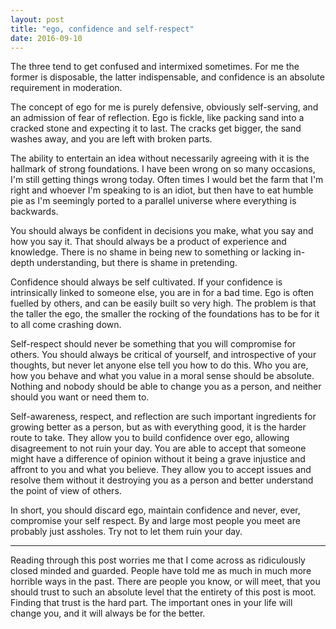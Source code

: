 ```yaml
---
layout: post
title: "ego, confidence and self-respect"
date: 2016-09-10
---
```


The three tend to get confused and intermixed sometimes. For me the former is disposable, the latter indispensable, and confidence is an absolute requirement in moderation.

The concept of ego for me is purely defensive, obviously self-serving, and an admission of fear of reflection. Ego is fickle, like packing sand into a cracked stone and expecting it to last. The cracks get bigger, the sand washes away, and you are left with broken parts.

The ability to entertain an idea without necessarily agreeing with it is the hallmark of strong foundations. I have been wrong on so many occasions, I'm still getting things wrong today. Often times I would bet the farm that I'm right and whoever I'm speaking to is an idiot, but then have to eat humble pie as I'm seemingly ported to a parallel universe where everything is backwards.

You should always be confident in decisions you make, what you say and how you say it. That should always be a product of experience and knowledge. There is no shame in being new to something or lacking in-depth understanding, but there is shame in pretending.

Confidence should always be self cultivated. If your confidence is intrinsically linked to someone else, you are in for a bad time. Ego is often fuelled by others, and can be easily built so very high. The problem is that the taller the ego, the smaller the rocking of the foundations has to be for it to all come crashing down.

Self-respect should never be something that you will compromise for others. You should always be critical of yourself, and introspective of your thoughts, but never let anyone else tell you how to do this. Who you are, how you behave and what you value in a moral sense should be absolute. Nothing and nobody should be able to change you as a person, and neither should you want or need them to.

Self-awareness, respect, and reflection are such important ingredients for growing better as a person, but as with everything good, it is the harder route to take. They allow you to build confidence over ego, allowing disagreement to not ruin your day. You are able to accept that someone might have a difference of opinion without it being a grave injustice and affront to you and what you believe. They allow you to accept issues and resolve them without it destroying you as a person and better understand the point of view of others.

In short, you should discard ego, maintain confidence and never, ever, compromise your self respect. By and large most people you meet are probably just assholes. Try not to let them ruin your day.

***

Reading through this post worries me that I come across as ridiculously closed minded and guarded. People have told me as much in much more horrible ways in the past. There are people you know, or will meet, that you should trust to such an absolute level that the entirety of this post is moot. Finding that trust is the hard part. The important ones in your life will change you, and it will always be for the better.
